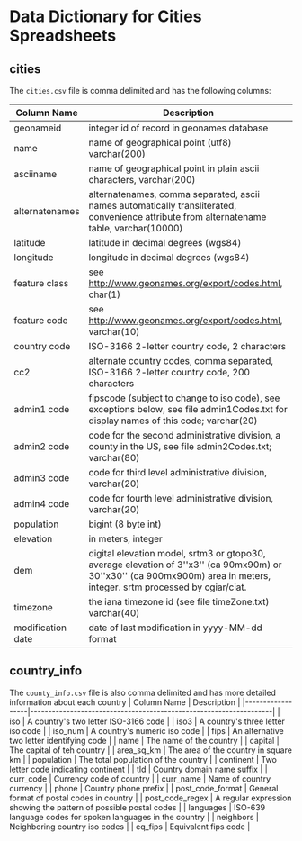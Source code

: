 # Data Dictionary for Cities Spreadsheets

## cities
The `cities.csv` file is comma delimited and has the following columns:

| Column Name       | Description                                                                                                                                                             |
|-------------------|-------------------------------------------------------------------------------------------------------------------------------------------------------------------------|
| geonameid         | integer id of record in geonames database                                                                                                                               |
| name              | name of geographical point (utf8) varchar(200)                                                                                                                          |
| asciiname         | name of geographical point in plain ascii characters, varchar(200)                                                                                                      |
| alternatenames    | alternatenames, comma separated, ascii names automatically transliterated, convenience attribute from alternatename table, varchar(10000)                               |
| latitude          | latitude in decimal degrees (wgs84)                                                                                                                                     |
| longitude         | longitude in decimal degrees (wgs84)                                                                                                                                    |
| feature class     | see http://www.geonames.org/export/codes.html, char(1)                                                                                                                  |
| feature code      | see http://www.geonames.org/export/codes.html, varchar(10)                                                                                                              |
| country code      | ISO-3166 2-letter country code, 2 characters                                                                                                                            |
| cc2               | alternate country codes, comma separated, ISO-3166 2-letter country code, 200 characters                                                                                |
| admin1 code       | fipscode (subject to change to iso code), see exceptions below, see file admin1Codes.txt for display names of this code; varchar(20)                                    |
| admin2 code       | code for the second administrative division, a county in the US, see file admin2Codes.txt; varchar(80)                                                                  |
| admin3 code       | code for third level administrative division, varchar(20)                                                                                                               |
| admin4 code       | code for fourth level administrative division, varchar(20)                                                                                                              |
| population        | bigint (8 byte int)                                                                                                                                                     |
| elevation         | in meters, integer                                                                                                                                                      |
| dem               | digital elevation model, srtm3 or gtopo30, average elevation of 3''x3'' (ca 90mx90m) or 30''x30'' (ca 900mx900m) area in meters, integer. srtm processed by cgiar/ciat. |
| timezone          | the iana timezone id (see file timeZone.txt) varchar(40)                                                                                                                |
| modification date | date of last modification in yyyy-MM-dd format                                                                                                                          |


## country_info
The `county_info.csv` file is also comma delimited and has more detailed information about each country
| Column Name      | Description                                                       |
|------------------|-------------------------------------------------------------------|
| iso              | A country's two letter ISO-3166 code                              |
| iso3             | A country's three letter iso code                                 |
| iso_num          | A country's numeric iso code                                      |
| fips             | An alternative two letter identifying code                        |
| name             | The name of the country                                           |
| capital          | The capital of teh country                                        |
| area_sq_km       | The area of the country in square km                              |
| population       | The total population of the country                               |
| continent        | Two letter code indicating continent                              |
| tld              | Country domain name suffix                                        |
| curr_code        | Currency code of country                                          |
| curr_name        | Name of country currency                                          |
| phone            | Country phone prefix                                              |
| post_code_format | General format of postal codes in country                         |
| post_code_regex  | A regular expression showing the pattern of possible postal codes |
| languages        | ISO-639 language codes for spoken languages in the country        |
| neighbors        | Neighboring country iso codes                                     |
| eq_fips          | Equivalent fips code                                              |
